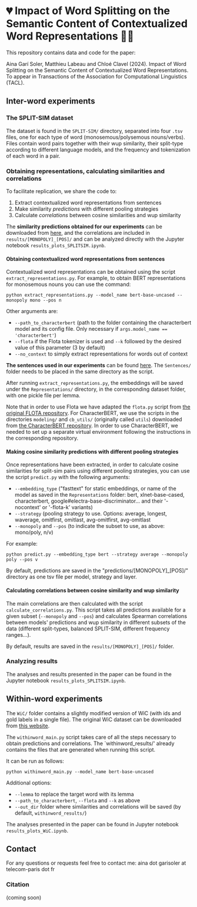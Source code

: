 # 💔 Impact of Word Splitting on the Semantic Content of Contextualized Word Representations 🖖🏻

This repository contains data and code for the paper:

Aina Garí Soler, Matthieu Labeau and Chloé Clavel (2024). Impact of Word Splitting on the Semantic Content of Contextualized Word Representations. To appear in Transactions of the Association for Computational Linguistics (TACL).

## Inter-word experiments

### The SPLIT-SIM dataset

The dataset is found in the `SPLIT-SIM/` directory, separated into four `.tsv` files, one for each type of word (monosemous/polysemous nouns/verbs). Files contain word pairs together with their wup similarity, their split-type according to different language models, and the frequency and tokenization of each word in a pair.
### Obtaining representations, calculating similarities and correlations

To facilitate replication, we share the code to:

1. Extract contextualized word representations from sentences
2. Make similarity _predictions_ with different pooling strategies
3. Calculate _correlations_ between cosine similarities and wup similarity

The **similarity predictions obtained for our experiments** can be downloaded from [here](https://drive.google.com/file/d/1N6rR1jUGE0ZDPbHtZ6lrpofR-uO9tSkl/view?usp=sharing), and the correlations are included in `results/[MONOPOLY]_[POS]/` and can be analyzed directly with the Jupyter notebook `results_plots_SPLITSIM.ipynb`.


#### Obtaining contextualized word representations from sentences

Contextualized word representations can be obtained using the script `extract_representations.py`. For example, to obtain BERT representations for monosemous nouns you can use the command:

`python extract_representations.py --model_name bert-base-uncased --monopoly mono --pos n`

Other arguments are:
* `--path_to_characterbert` (path to the folder containing the characterbert model and its config file. Only necessary if `args.model_name == 'characterbert'`)
* `--flota` if the Flota tokenizer is used and `--k` followed by the desired value of this parameter (3 by default)
* `--no_context` to simply extract representations for words out of context

**The sentences used in our experiments** can be found [here](https://drive.google.com/file/d/1BdvhCDOBayVUeihk64rtQkrX4216eJPF/view?usp=sharing). The `Sentences/` folder needs to be placed in the same directory as the script.

After running `extract_representations.py`, the embeddings will be saved under the `Representations/` directory, in the corresponding dataset folder, with one pickle file per lemma.

Note that in order to use Flota we have adapted the `flota.py` script from [the original FLOTA repository](https://github.com/valentinhofmann/flota). For CharacterBERT, we use the scripts in the directories `modeling/` and `cb_utils/` (originally called `utils`) downloaded from [the CharacterBERT repository](https://github.com/helboukkouri/character-bert). In order to use CharacterBERT, we needed to set up a separate virtual environment following the instructions in the corresponding repository.


#### Making cosine similarity predictions with different pooling strategies


Once representations have been extracted, in order to calculate cosine similarities for split-sim pairs using different pooling strategies, you can use the script `predict.py` with the following arguments:

* `--embedding_type` ("fasttext" for static embeddings, or name of the model as saved in the `Representations` folder: bert, xlnet-base-cased, characterbert, google#electra-base-discriminator... and their '-nocontext' or '-flota-k' variants)
* `--strategy` (pooling strategy to use. Options: average, longest, waverage, omitfirst, omitlast, avg-omitfirst, avg-omitlast
* `--monopoly` and `--pos` (to indicate the subset to use, as above: mono/poly, n/v)

For example:

`python predict.py --embedding_type bert --strategy average --monopoly poly --pos v`


By default, predictions are saved in the "predictions/[MONOPOLY]_[POS]/" directory as one tsv file per model, strategy and layer.

#### Calculating correlations between cosine similarity and wup similarity

The main correlations are then calculated with the script `calculate_correlations.py`. 
This script takes all predictions available for a given subset (`--monopoly` and `--pos`) and calculates Spearman correlations between models' predictions and wup similarity in different subsets of the data (different split-types, balanced SPLIT-SIM, different frequency ranges...).

By default, results are saved in the `results/[MONOPOLY]_[POS]/` folder. 


### Analyzing results

The analyses and results presented in the paper can be found in the Jupyter notebook `results_plots_SPLITSIM.ipynb`.


## Within-word experiments 

The `WiC/` folder contains a slightly modified version of WiC (with ids and gold labels in a single file). The original WiC dataset can be downloaded from [this website](https://pilehvar.github.io/wic/).

The `withinword_main.py` script takes care of all the steps necessary to obtain predictions and correlations. The `withinword_results/' already contains the files that are generated when running this script.

It can be run as follows:

`python withinword_main.py --model_name bert-base-uncased`

Additional options:

* `--lemma` to replace the target word with its lemma
* `--path_to_characterbert`, `--flota` and `--k` as above
* `--out_dir` folder where similarities and correlations will be saved (by default, `withinword_results/`)

The analyses presented in the paper can be found in Jupyter notebook `results_plots_WiC.ipynb`.


## Contact

For any questions or requests feel free to contact me: aina dot garisoler at telecom-paris dot fr


### Citation

(coming soon)
